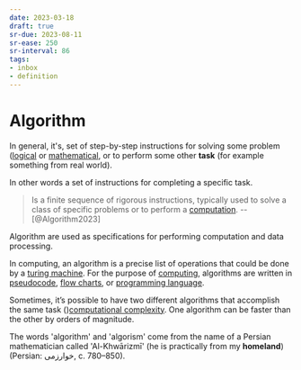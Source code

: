 ```yaml
---
date: 2023-03-18
draft: true
sr-due: 2023-08-11
sr-ease: 250
sr-interval: 86
tags:
- inbox
- definition
---
```


# Algorithm

In general, it's, set of step-by-step instructions for solving some problem
([logical](./logic.md) or [mathematical](./mathematics.md), or to perform some other
**task** (for example something from real world).

In other words a set of instructions for completing a specific task.

> Is a finite sequence of rigorous instructions, typically used to solve a class
> of specific problems or to perform a [computation](./computation.md). -- [@Algorithm2023]

Algorithm are used as specifications for performing computation and data
processing.

In computing, an algorithm is a precise list of operations that could be done by
a [turing machine](./turing%20machine.md). For the purpose of [computing](./computation.md), algorithms
are written in [pseudocode](./pseudocode.md), [flow charts](./flowchart.md), or
[programming language](./programming%20language.md).

Sometimes, it’s possible to have two different algorithms that accomplish the
same task ()[computational complexity](./computational%20complexity.md). One algorithm can be faster than the
other by orders of magnitude.

The words 'algorithm' and 'algorism' come from the name of a Persian
mathematician called 'Al-Khwārizmī' (he is practically from my **homeland**)
(Persian: خوارزمی, c. 780–850).